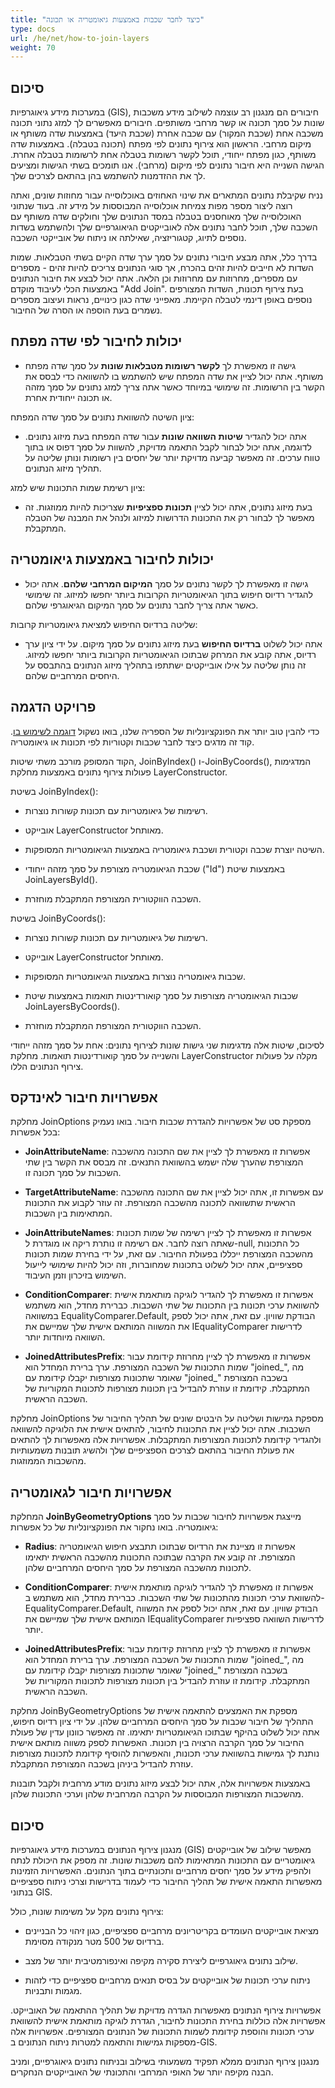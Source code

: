 ```yaml
---
title: "כיצד לחבר שכבות באמצעות גיאומטריה או תכונה"
type: docs
url: /he/net/how-to-join-layers
weight: 70
---
```


## סיכום

במערכות מידע גיאוגרפיות (GIS), חיבורים הם מנגנון רב עוצמה לשילוב מידע משכבות שונות על סמך תכונה או קשר מרחבי משותפים. חיבורים מאפשרים לך למזג נתוני תכונה משכבה אחת (שכבת המקור) עם שכבה אחרת (שכבת היעד) באמצעות שדה משותף או מיקום מרחבי. הראשון הוא צירוף נתונים לפי מפתח (תכונה בטבלה). באמצעות שדה משותף, כגון מפתח ייחודי, תוכל לקשר רשומות בטבלה אחת לרשומות בטבלה אחרת. הגישה השנייה היא חיבור נתונים לפי מיקום (מרחבי). אנו תומכים בשתי הגישות ומציעים לך את ההזדמנות להשתמש בהן בהתאם לצרכים שלך.

נניח שקיבלת נתונים המתארים את שינוי האחוזים באוכלוסייה עבור מחוזות שונים, ואתה רוצה ליצור מספר מפות צמיחת אוכלוסייה המבוססות על מידע זה. בעוד שנתוני האוכלוסייה שלך מאוחסנים בטבלה במסד הנתונים שלך וחולקים שדה משותף עם השכבה שלך, תוכל לחבר נתונים אלה לאובייקטים הגיאוגרפיים שלך ולהשתמש בשדות נוספים לתיוג, קטגוריזציה, שאילתה או ניתוח של אובייקטי השכבה.

בדרך כלל, אתה מבצע חיבורי נתונים על סמך ערך שדה הקיים בשתי הטבלאות. שמות השדות לא חייבים להיות זהים בהכרח, אך סוגי הנתונים צריכים להיות זהים - מספרים עם מספרים, מחרוזות עם מחרוזות וכן הלאה. אתה יכול לבצע את חיבור הנתונים באמצעות הכלי לעיבוד מוקדם "Add Join". בעת צירוף תכונות, השדות המצורפים נוספים באופן דינמי לטבלה הקיימת. מאפייני שדה כגון כינויים, נראות ועיצוב מספרים נשמרים בעת הוספה או הסרה של החיבור.

## יכולות לחיבור לפי שדה מפתח

- גישה זו מאפשרת לך **לקשר רשומות מטבלאות שונות** על סמך שדה מפתח משותף. אתה יכול לציין את שדה המפתח שיש להשתמש בו להשוואה כדי לבסס את הקשר בין הרשומות. זה שימושי במיוחד כאשר אתה צריך למזג נתונים על סמך מזהה או תכונה ייחודית אחרת.

ציון השיטה להשוואת נתונים על סמך שדה המפתח:

- אתה יכול להגדיר **שיטות השוואה שונות** עבור שדה המפתח בעת מיזוג נתונים. לדוגמה, אתה יכול לבחור לקבל התאמה מדויקת, להשוות על סמך דפוס או בתוך טווח ערכים. זה מאפשר קביעה מדויקת יותר של יחסים בין רשומות ונותן שליטה על תהליך מיזוג הנתונים.

ציון רשימת שמות התכונות שיש למזג:

- בעת מיזוג נתונים, אתה יכול לציין **תכונות ספציפיות** שצריכות להיות ממוזגות. זה מאפשר לך לבחור רק את התכונות הדרושות למיזוג ולנהל את המבנה של הטבלה המתקבלת.

## יכולות לחיבור באמצעות גיאומטריה

- גישה זו מאפשרת לך לקשר נתונים על סמך **המיקום המרחבי שלהם**. אתה יכול להגדיר רדיוס חיפוש בתוך הגיאומטריות הקרובות ביותר יחפשו למיזוג. זה שימושי כאשר אתה צריך לחבר נתונים על סמך המיקום הגיאוגרפי שלהם.

שליטה ברדיוס החיפוש למציאת גיאומטריות קרובות:

- אתה יכול לשלוט **ברדיוס החיפוש** בעת מיזוג נתונים על סמך מיקום. על ידי ציון ערך רדיוס, אתה קובע את המרחק שבתוכו הגיאומטריות הקרובות ביותר יחפשו למיזוג. זה נותן שליטה על אילו אובייקטים ישתתפו בתהליך מיזוג הנתונים בהתבסס על היחסים המרחביים שלהם.

## פרויקט הדגמה

כדי להבין טוב יותר את הפונקציונליות של הספריה שלנו, בואו נשקול [דוגמה לשימוש בו](https://github.com/aspose-gis/Aspose.GIS-for-.NET/tree/master/Apps/Geo.Layers.Join). קוד זה מדגים כיצד לחבר שכבות וקטוריות לפי תכונות או גיאומטריה.

הקוד המסופק מורכב משתי שיטות, JoinByIndex() ו-JoinByCoords(), המדגימות פעולות צירוף נתונים באמצעות מחלקת LayerConstructor.

בשיטת JoinByIndex():

- רשימות של גיאומטריות עם תכונות קשורות נוצרות.

- אובייקט LayerConstructor מאותחל.

- השיטה יוצרת שכבה וקטורית ושכבת גיאומטריה באמצעות הגיאומטריות המסופקות.

- שכבת הגיאומטריה מצורפת על סמך מזהה ייחודי ("Id") באמצעות שיטת JoinLayersById().

- השכבה הווקטורית המצורפת המתקבלת מוחזרת.

בשיטת JoinByCoords():

- רשימות של גיאומטריות עם תכונות קשורות נוצרות.

- אובייקט LayerConstructor מאותחל.

- שכבות גיאומטריה נוצרות באמצעות הגיאומטריות המסופקות.

- שכבות הגיאומטריה מצורפות על סמך קואורדינטות תואמות באמצעות שיטת JoinLayersByCoords().

- השכבה הווקטורית המצורפת המתקבלת מוחזרת.

לסיכום, שיטות אלה מדגימות שני גישות שונות לצירוף נתונים: אחת על סמך מזהה ייחודי והשנייה על סמך קואורדינטות תואמות. מחלקת LayerConstructor מקלה על פעולות צירוף הנתונים הללו.

## אפשרויות חיבור לאינדקס

מחלקת JoinOptions מספקת סט של אפשרויות להגדרת שכבות חיבור. בואו נעמיק בכל אפשרות:

- **JoinAttributeName**: אפשרות זו מאפשרת לך לציין את שם התכונה מהשכבה המצורפת שהערך שלה ישמש בהשוואת התנאים. זה מבסס את הקשר בין שתי השכבות על סמך תכונה זו.

- **TargetAttributeName**: עם אפשרות זו, אתה יכול לציין את שם התכונה מהשכבה הראשית שתשוואה לתכונה מהשכבה המצורפת. זה עוזר לקבוע את התכונות המתאימות בין השכבות.

- **JoinAttributeNames**: אפשרות זו מאפשרת לך לציין רשימה של שמות תכונות שאתה רוצה לחבר. אם רשימה זו נותרת ריקה או מוגדרת ל-null, כל התכונות מהשכבה המצורפת ייכללו בפעולת החיבור. עם זאת, על ידי בחירת שמות תכונות ספציפיים, אתה יכול לשלוט בתכונות שמחוברות, וזה יכול להיות שימושי לייעול השימוש בזיכרון וזמן העיבוד.

- **ConditionComparer**: אפשרות זו מאפשרת לך להגדיר לוגיקה מותאמת אישית להשוואת ערכי תכונות בין התכונות של שתי השכבות. כברירת מחדל, הוא משתמש במשוואה EqualityComparer.Default, הבודקת שוויון. עם זאת, אתה יכול לספק את המשווה המותאם אישית שלך שמיישם את IEqualityComparer לדרישות השוואה מיוחדות יותר.

- **JoinedAttributesPrefix**: אפשרות זו מאפשרת לך לציין מחרוזת קידומת עבור שמות התכונות של השכבה המצורפת. ערך ברירת המחדל הוא "joined_", מה שאומר שתכונות מצורפות יקבלו קידומת עם "joined_" בשכבה המצורפת המתקבלת. קידומת זו עוזרת להבדיל בין תכונות מצורפות לתכונות המקוריות של השכבה הראשית.

מחלקת JoinOptions מספקת גמישות ושליטה על היבטים שונים של תהליך החיבור של השכבות. אתה יכול לציין את התכונות לחיבור, להתאים אישית את הלוגיקה להשוואה ולהגדיר קידומת לתכונות המצורפות המתקבלות. אפשרויות אלה מאפשרות לך להתאים את פעולת החיבור בהתאם לצרכים הספציפיים שלך ולהשיג תובנות משמעותיות מהשכבות הממוזגות.

## אפשרויות חיבור לגאומטריה

המחלקת **JoinByGeometryOptions** מייצגת אפשרויות לחיבור שכבות על סמך גיאומטריה. בואו נחקור את הפונקציונליות של כל אפשרות:

- **Radius**: אפשרות זו מציינת את הרדיוס שבתוכו תתבצע חיפוש הגיאומטריה המצורפת. זה קובע את הקרבה שבתוכה התכונות מהשכבה הראשית יתאימו לתכונות מהשכבה המצורפת על סמך היחסים המרחביים שלהן.

- **ConditionComparer**: אפשרות זו מאפשרת לך להגדיר לוגיקה מותאמת אישית להשוואת ערכי תכונות מהתכונות של שתי השכבות. כברירת מחדל, הוא משתמש ב-EqualityComparer.Default, הבודק שוויון. עם זאת, אתה יכול לספק את המשווה המותאם אישית שלך שמיישם את IEqualityComparer לדרישות השוואה ספציפיות יותר.

- **JoinedAttributesPrefix**: אפשרות זו מאפשרת לך לציין מחרוזת קידומת עבור שמות התכונות של השכבה המצורפת. ערך ברירת המחדל הוא "joined_", מה שאומר שתכונות מצורפות יקבלו קידומת עם "joined_" בשכבה המצורפת המתקבלת. קידומת זו עוזרת להבדיל בין תכונות מצורפות לתכונות המקוריות של השכבה הראשית.

מחלקת JoinByGeometryOptions מספקת את האמצעים להתאמה אישית של התהליך של חיבור שכבות על סמך היחסים המרחביים שלהן. על ידי ציון רדיוס חיפוש, אתה יכול לשלוט בהיקף שבתוכו הגיאומטריות יתאימו. זה מאפשר כוונון עדין של פעולת החיבור על סמך הקרבה הרצויה בין תכונות. האפשרות לספק משווה מותאם אישית נותנת לך גמישות בהשוואת ערכי תכונות, והאפשרות להוסיף קידומת לתכונות מצורפות עוזרת להבדיל ביניהן בשכבה המצורפת המתקבלת.

באמצעות אפשרויות אלה, אתה יכול לבצע מיזוג נתונים מודע מרחבית ולקבל תובנות מהשכבות המצורפות המבוססות על הקרבה המרחבית שלהן וערכי התכונות שלהן.

## סיכום

מנגנון צירוף הנתונים במערכות מידע גיאוגרפיות (GIS) מאפשר שילוב של אובייקטים גיאומטריים עם התכונות המתאימות להם משכבות שונות. זה מספק את היכולת לנתח ולהפיק מידע על סמך יחסים מרחביים ותכונתיים בתוך הנתונים. האפשרויות הזמינות מאפשרות התאמה אישית של תהליך החיבור כדי לעמוד בדרישות וצרכי ניתוח ספציפיים בנתוני GIS.

צירוף נתונים מקל על משימות שונות, כולל:

- מציאת אובייקטים העומדים בקריטריונים מרחביים ספציפיים, כגון זיהוי כל הבניינים ברדיוס של 500 מטר מנקודה מסוימת.

- שילוב נתונים גיאוגרפיים ליצירת סקירה מקיפה ואינפורמטיבית יותר של מצב.

- ניתוח ערכי תכונות של אובייקטים על בסיס תנאים מרחביים ספציפיים כדי לזהות מגמות ותבניות.

אפשרויות צירוף הנתונים מאפשרות הגדרה מדויקת של תהליך ההתאמה של האובייקט. אפשרויות אלה כוללות בחירת התכונות לחיבור, הגדרת לוגיקה מותאמת אישית להשוואת ערכי תכונות והוספת קידומת לשמות התכונות של הנתונים המצורפים. אפשרויות אלה מספקות גמישות והתאמה למטרות ניתוח הנתונים ב-GIS.

מנגנון צירוף הנתונים ממלא תפקיד משמעותי בשילוב ובניתוח נתונים גיאוגרפיים, ומניב הבנה מקיפה יותר של האופי המרחבי והתכונתי של האובייקטים הנחקרים.